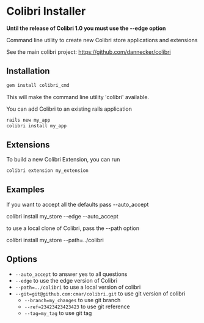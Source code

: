 Colibri Installer
===============

**Until the release of Colibri 1.0 you must use the --edge option**

Command line utility to create new Colibri store applications
and extensions

See the main colibri project: https://github.com/dannecker/colibri

Installation
------------

```ruby
gem install colibri_cmd
```
This will make the command line utility 'colibri' available.

You can add Colibri to an existing rails application

```ruby
rails new my_app
colibri install my_app
```

Extensions
----------

To build a new Colibri Extension, you can run
```ruby
colibri extension my_extension
```
Examples
--------

If you want to accept all the defaults pass --auto_accept

colibri install my_store --edge --auto_accept

to use a local clone of Colibri, pass the --path option

colibri install my_store --path=../colibri


Options
-------

* `--auto_accept` to answer yes to all questions
* `--edge` to use the edge version of Colibri
* `--path=../colibri` to use a local version of colibri
* `--git=git@github.com:cmar/colibri.git` to use git version of colibri
  * `--branch=my_changes` to use git branch
  * `--ref=23423423423423` to use git reference
  * `--tag=my_tag` to use git tag
